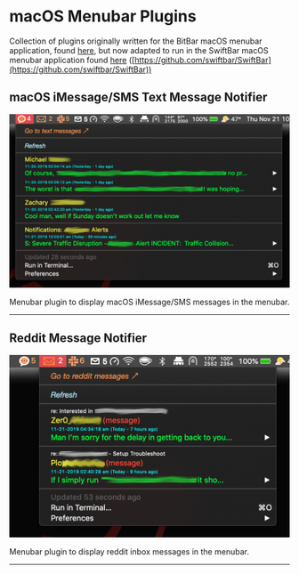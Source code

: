 # macOS Menubar Plugins

Collection of plugins originally written for the BitBar macOS menubar application, found [here](https://getbitbar.com), but now adapted to run in the SwiftBar macOS menubar application found [here](https://swiftbar.app) ([https://github.com/swiftbar/SwiftBar](https://github.com/swiftbar/SwiftBar))

## macOS iMessage/SMS Text Message Notifier

![menubar-text-messages.png](resources/images/menubar_text_messages.png)

Menubar plugin to display macOS iMessage/SMS messages in the menubar.

---

## Reddit Message Notifier

![menubar-reddit-messages.png](resources/images/menubar_reddit_messages.png)

Menubar plugin to display reddit inbox messages in the menubar.

---
